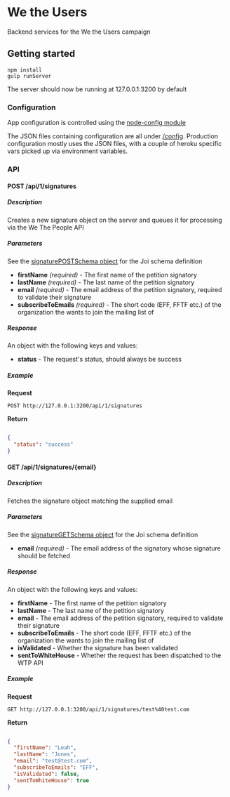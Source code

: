 We the Users
==================

Backend services for the We the Users campaign


## Getting started

```
npm install
gulp runServer
```

The server should now be running at 127.0.0.1:3200 by default

### Configuration

App configuration is controlled using the [node-config module](https://github.com/lorenwest/node-config)

The JSON files containing configuration are all under [/config](https://github.com/tfrce/wetheusers-backend/tree/master/config). Production configuration mostly uses the JSON files, with a couple of heroku specific vars picked up via environment variables.

### API

#### POST /api/1/signatures

##### Description

Creates a new signature object on the server and queues it for processing via the We The People API

##### Parameters

See the [signaturePOSTSchema object](https://github.com/tfrce/wetheusers-backend/blob/master/api/validation.js) for the Joi schema definition

- **firstName** _(required)_ - The first name of the petition signatory
- **lastName** _(required)_ - The last name of the petition signatory
- **email** _(required)_ - The email address of the petition signatory, required to validate their signature
- **subscribeToEmails** _(required)_ - The short code (EFF, FFTF etc.) of the organization the wants to join the mailing list of

##### Response

An object with the following keys and values:

- **status** - The request's status, should always be success

##### Example

**Request**

````
POST http://127.0.0.1:3200/api/1/signatures
````

**Return**

``` json

{
  "status": "success"
}

```

#### GET /api/1/signatures/{email}

##### Description

Fetches the signature object matching the supplied email

##### Parameters

See the [signatureGETSchema object](https://github.com/tfrce/wetheusers-backend/blob/master/api/validation.js) for the Joi schema definition

- **email** _(required)_ - The email address of the signatory whose signature should be fetched

##### Response

An object with the following keys and values:

- **firstName** - The first name of the petition signatory
- **lastName** - The last name of the petition signatory
- **email** - The email address of the petition signatory, required to validate their signature
- **subscribeToEmails** - The short code (EFF, FFTF etc.) of the organization the wants to join the mailing list of
- **isValidated** - Whether the signature has been validated
- **sentToWhiteHouse** - Whether the request has been dispatched to the WTP API

##### Example

**Request**

````
GET http://127.0.0.1:3200/api/1/signatures/test%40test.com
````

**Return**

``` json

{
  "firstName": "Leah",
  "lastName": "Jones",
  "email": "test@test.com",
  "subscribeToEmails": "EFF",
  "isValidated": false,
  "sentToWhiteHouse": true
}

```

